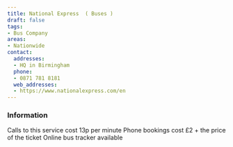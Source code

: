 ```yaml
---
title: National Express  ( Buses )
draft: false
tags:
- Bus Company
areas:
- Nationwide
contact:
  addresses:
  - HQ in Birmingham
  phone:
  - 0871 781 8181
  web_addresses:
  - https://www.nationalexpress.com/en
---
```

### Information
Calls to this service cost 13p per minute
Phone bookings cost £2 + the price of the ticket
Online bus tracker available
